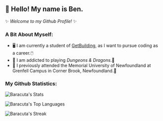 ## **👋 Hello! My name is Ben.**

✨ _Welcome to my Github Profile!_ ✨

### **A Bit About Myself:**
- 🖥️ I am currently a student of [GetBuilding](https://www.getcoding.ca), as I want to pursue coding as a career.🖱️
- 🎲 I am addicted to playing _Dungeons & Dragons_.🐲
- 🏫 I previously attended the Memorial University of Newfoundland at Grenfell Campus in Corner Brook, Newfoundland.📖

### **My Github Statistics:**

![Baracuta's Stats](https://github-readme-stats.vercel.app/api?username=Baracuta&theme=dracula&show_icons=true&hide_border=false&count_private=true)

![Baracuta's Top Languages](https://github-readme-stats.vercel.app/api/top-langs/?username=Baracuta&theme=dracula&show_icons=true&hide_border=false&layout=compact)

![Baracuta's Streak](https://github-readme-streak-stats.herokuapp.com/?user=Baracuta&theme=dracula&hide_border=false)

<!---
Baracuta/Baracuta is a ✨ special ✨ repository because its `README.md` (this file) appears on your GitHub profile.
You can click the Preview link to take a look at your changes.
--->
